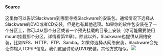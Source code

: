 #### Source

这里你可以告诉Slackware到哪里寻找Slackware的安装包。通常情况下选择从Slackware的DVD或者CD安装，但是也有其他选项。如果你的软件包安装在了一个分区上，你可以从那个分区或者一个预先挂载的目录上安装（你可能需要使用mount挂载那个分区，详情看第11章）。除此以外，Slackware也提供从网络安装，比如NFS、HTTP、FTP、Samba。如果你选择从网络安装，Slackware会先让你输入TCP/IP信息。我们这里讨论从DVD安装，其他方式相似。![](http://7xn66o.com1.z0.glb.clouddn.com/slackbook%2F6.png)
